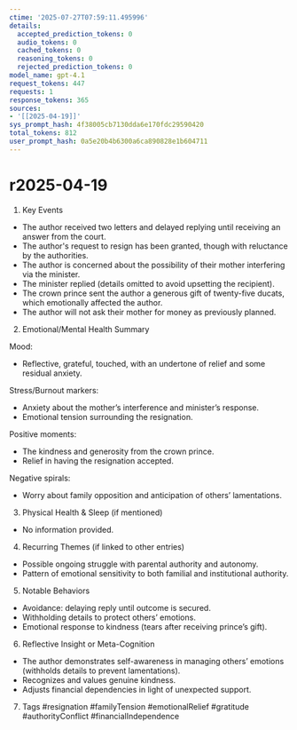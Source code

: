 ```yaml
---
ctime: '2025-07-27T07:59:11.495996'
details:
  accepted_prediction_tokens: 0
  audio_tokens: 0
  cached_tokens: 0
  reasoning_tokens: 0
  rejected_prediction_tokens: 0
model_name: gpt-4.1
request_tokens: 447
requests: 1
response_tokens: 365
sources:
- '[[2025-04-19]]'
sys_prompt_hash: 4f38005cb7130dda6e170fdc29590420
total_tokens: 812
user_prompt_hash: 0a5e20b4b6300a6ca890828e1b604711
---
```

# r2025-04-19

1. Key Events
- The author received two letters and delayed replying until receiving an answer from the court.
- The author's request to resign has been granted, though with reluctance by the authorities.
- The author is concerned about the possibility of their mother interfering via the minister.
- The minister replied (details omitted to avoid upsetting the recipient).
- The crown prince sent the author a generous gift of twenty-five ducats, which emotionally affected the author.
- The author will not ask their mother for money as previously planned.

2. Emotional/Mental Health Summary

Mood:
- Reflective, grateful, touched, with an undertone of relief and some residual anxiety.

Stress/Burnout markers:
- Anxiety about the mother’s interference and minister’s response.
- Emotional tension surrounding the resignation.

Positive moments:
- The kindness and generosity from the crown prince.
- Relief in having the resignation accepted.

Negative spirals:
- Worry about family opposition and anticipation of others’ lamentations.

3. Physical Health & Sleep (if mentioned)
- No information provided.

4. Recurring Themes (if linked to other entries)
- Possible ongoing struggle with parental authority and autonomy.
- Pattern of emotional sensitivity to both familial and institutional authority.

5. Notable Behaviors
- Avoidance: delaying reply until outcome is secured.
- Withholding details to protect others’ emotions.
- Emotional response to kindness (tears after receiving prince’s gift).

6. Reflective Insight or Meta-Cognition
- The author demonstrates self-awareness in managing others’ emotions (withholds details to prevent lamentations).
- Recognizes and values genuine kindness.
- Adjusts financial dependencies in light of unexpected support.

7. Tags
#resignation #familyTension #emotionalRelief #gratitude #authorityConflict #financialIndependence